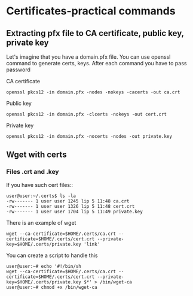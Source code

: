 # Certificates-practical commands


## Extracting pfx file to CA certificate, public key, private key


Let's imagine that you have a domain.pfx file. You can use openssl 
command to generate certs, keys. After each command you have to pass password


CA certificate

    openssl pkcs12 -in domain.pfx -nodes -nokeys -cacerts -out ca.crt

Public key

    openssl pkcs12 -in domain.pfx -clcerts -nokeys -out cert.crt

Private key

    openssl pkcs12 -in domain.pfx -nocerts -nodes -out private.key

## Wget with certs


### Files .crt and .key


If you have such cert files::

    user@user:~/.certs$ ls -la
    -rw------- 1 user user 1245 lip 5 11:48 ca.crt
    -rw------- 1 user user 1326 lip 5 11:48 cert.crt
    -rw------- 1 user user 1704 lip 5 11:49 private.key

There is an example of wget

    wget --ca-certificate=$HOME/.certs/ca.crt --certificate=$HOME/.certs/cert.crt --private-key=$HOME/.certs/private.key 'link'

You can create a script to handle this

    user@user:~# echo '#!/bin/sh
    wget --ca-certificate=$HOME/.certs/ca.crt --certificate=$HOME/.certs/cert.crt --private-key=$HOME/.certs/private.key $*' > /bin/wget-ca
    user@user:~# chmod +x /bin/wget-ca



